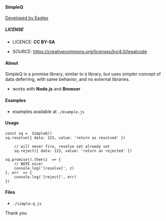####  SimpleQ 
[ Developed by Eaglex ](http://eaglex.net)

##### LICENSE
* LICENCE: **CC BY-SA**

* SOURCE: https://creativecommons.org/licenses/by/4.0/legalcode

#### About
SimpleQ is a promise library, similar to `Q` library, but uses simpler concept of data deferring, with same behavior, and no external libraries.

- works with **Node.js** and **Browser**

#### Examples
- examples available at `./example.js`

#### Usage
```
const sq =  SimpleQ()
sq.resolve({ data: 123, value: 'return as resolved' })

	// will never fire, resolve set already set
	sq.reject({ data: 123, value: 'return as rejected' }) 
	
sq.promise().then(z  => {
	// NOTE nice!
	console.log('[resolve]', z)
}, err  => {
	console.log('[reject]', err)
})
```

#### Files
- `./simple-q.js`

Thank you